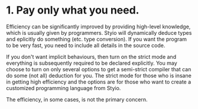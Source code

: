 # 1. Pay only what you need.

Efficiency can be significantly improved by providing high-level knowledge, which is usually given by programmers. Styio will dynamically deduce types and eplicitly do something (etc. type conversion). If you want the program to be very fast, you need to include all details in the source code.&#x20;

If you don't want implicit behaviours, then turn on the strict mode and everything is subsequently required to be declared explicitly. You may choose to turn on only several options to get a semi-strict compiler that can do some (not all) deduction for you. The strict mode for those who is insane in getting high efficiency and the options are for those who want to create a customized programming language from Styio.

The efficiency, in some cases, is not the primary concern.&#x20;
